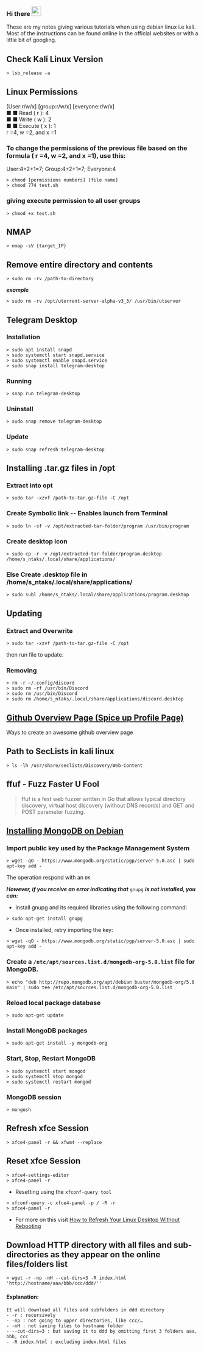 ### Hi there <img src="https://media.giphy.com/media/hvRJCLFzcasrR4ia7z/giphy.gif" width="25px">
These are my notes giving various tutorials when using debian linux i.e kali. Most of the instructions can be found online in the official websites or with a little bit of googling.

## Check Kali Linux Version
```console
> lsb_release -a
```

## Linux Permissions
[User:r/w/x] [group:r/w/x] [everyone:r/w/x]  
■ ■ Read ( r ): 4  
■ ■ Write ( w ): 2  
■ ■ Execute ( x ): 1  
r =4, w =2, and x =1  

### To change the permissions of the previous file based on the formula ( r =4, w =2, and x =1), use this:
User:4+2+1=7; Group:4+2+1=7; Everyone:4
```console
> chmod [permissions numbers] [file name]
> chmod 774 test.sh
```

### giving execute permission to all user groups
```console
> chmod +x test.sh
```


## NMAP
```console
> nmap -sV {target_IP}
```


## Remove entire directory and contents
```console
> sudo rm -rv /path-to-directory
```
***example***
```console
> sudo rm -rv /opt/utorrent-server-alpha-v3_3/ /usr/bin/utserver
```


## Telegram Desktop
### Installation
```console
> sudo apt install snapd
> sudo systemctl start snapd.service
> sudo systemctl enable snapd.service
> sudo snap install telegram-desktop
```
### Running
```console
> snap run telegram-desktop
```
### Uninstall
```console
> sudo snap remove telegram-desktop
```
### Update
```console
> sudo snap refresh telegram-desktop
```


## Installing .tar.gz files in /opt
### Extract into opt
```console
> sudo tar -xzvf /path-to-tar.gz-file -C /opt
```
### Create Symbolic link -- Enables launch from Terminal
```console
> sudo ln -sf -v /opt/extracted-tar-folder/program /usr/bin/program
```
### Create desktop icon
```console
> sudo cp -r -v /opt/extracted-tar-folder/program.desktop /home/s_ntaks/.local/share/applications/
```
### Else Create .desktop file in **/home/s_ntaks/.local/share/applications/**
```console
> sudo subl /home/s_ntaks/.local/share/applications/program.desktop
```

## Updating
### Extract and Overwrite  
```console
> sudo tar -xzvf /path-to-tar.gz-file -C /opt  
```
then run file to update.

### Removing
```console
> rm -r ~/.config/discord
> sudo rm -rf /usr/bin/Discord
> sudo rm /usr/bin/Discord
> sudo rm /home/s_ntaks/.local/share/applications/discord.desktop
```


## [Github Overview Page (Spice up Profile Page)](https://betterprogramming.pub/3-steps-to-improve-your-github-overview-page-950c64d4d465)
Ways to create an awesome github overview page


## Path to SecLists in kali linux
```console
> ls -lh /usr/share/seclists/Discovery/Web-Content
```


## ffuf - Fuzz Faster U Fool
> ffuf is a fest web fuzzer written in Go that allows typical directory discovery, virtual host discovery (without DNS records) and GET and POST parameter fuzzing.



## [Installing MongoDB on Debian](https://docs.mongodb.com/manual/tutorial/install-mongodb-on-debian/)
### Import public key used by the Package Management System
```console
> wget -qO - https://www.mongodb.org/static/pgp/server-5.0.asc | sudo apt-key add -
```
The operation respond with an ```OK```

***However, if you receive an error indicating that*** ```gnupg``` ***is not installed, you can:***
 - Install gnupg and its required libraries using the following command:

```console
> sudo apt-get install gnupg
```

- Once installed, retry importing the key:

```console
> wget -qO - https://www.mongodb.org/static/pgp/server-5.0.asc | sudo apt-key add -
```

### Create a ```/etc/apt/sources.list.d/mongodb-org-5.0.list``` file for MongoDB.
```console
> echo "deb http://repo.mongodb.org/apt/debian buster/mongodb-org/5.0 main" | sudo tee /etc/apt/sources.list.d/mongodb-org-5.0.list
```

### Reload local package database
```console
> sudo apt-get update
```

### Install MongoDB packages
```console
> sudo apt-get install -y mongodb-org
```

### Start, Stop, Restart MongoDB
```console
> sudo systemctl start mongod
> sudo systemctl stop mongod
> sudo systemctl restart mongod
```

### MongoDB session
```console
> mongosh
```

## Refresh xfce Session
```console
> xfce4-panel -r && xfwm4 --replace
```

## Reset xfce Session
```console
> xfce4-settings-editor
> xfce4-panel -r
```

- Resetting using the ```xfconf-query tool```
```console
> xfconf-query -c xfce4-panel -p / -R -r
> xfce4-panel -r
```
- For more on this visit [How to Refresh Your Linux Desktop Without Rebooting](https://www.makeuseof.com/tag/refresh-linux-desktop-without-rebooting/)


## Download HTTP directory with all files and sub-directories as they appear on the online files/folders list

```console
> wget -r -np -nH --cut-dirs=3 -R index.html 'http://hostname/aaa/bbb/ccc/ddd/''
```

#### Explanation:
    It will download all files and subfolders in ddd directory
    - -r : recursively
    - -np : not going to upper directories, like ccc/…
    - -nH : not saving files to hostname folder
    - --cut-dirs=3 : but saving it to ddd by omitting first 3 folders aaa, bbb, ccc
    - -R index.html : excluding index.html files
